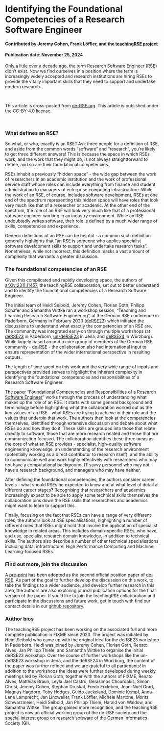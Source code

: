# Identifying the Foundational Competencies of a Research Software Engineer

#### Contributed by Jeremy Cohen, Frank Löffler, and the [teachingRSE project](https://github.com/the-teachingRSE-project)

#### Publication date: November 25, 2024

<!--deck start-->
Only a little over a decade ago, the term Research Software Engineer (RSE) didn’t exist. Now we find ourselves in a position where the term is increasingly widely accepted and research institutions are hiring RSEs to provide the vitally important skills that they need to support and undertake modern research.
<!--deck end-->

<br>

This article is cross-posted from [de-RSE.org](https://de-rse.org/blog/2024/10/08/identifying-the-foundational-competencies-of-an-RSE-en.html). This article is published under the CC-BY-4.0 license.

<br>

### What defines an RSE?

So what, or who, exactly is an RSE? Ask three people for a definition of RSE, and aside from the common words “software” and “research”, you’re likely to get three different answers! This is because the space in which RSEs work, and the work that they might do, is not always straightforward to define, and so are their foundational competencies.

RSEs inhabit a previously “hidden space” - the wide gap between the work of researchers in an academic institution and the work of professional service staff whose roles can include everything from finance and student administration to managers of enterprise computing infrastructure. While the work of an RSE, of course, includes software development, RSEs at one end of the spectrum representing this hidden space will have roles that look very much like that of a researcher or academic. At the other end of the spectrum, the role of an RSE will look very much like that of a professional software engineer working in an industry environment. While an RSE undoubtedly writes software, their role is defined by a much wider range of skills, competencies and experience.

Generic definitions of an RSE can be helpful - a common such definition generally highlights that “an RSE is someone who applies specialist software development skills to support and undertake research tasks”. Nonetheless, while not incorrect, this definition masks a vast amount of complexity that warrants a greater discussion.

### The foundational competencies of an RSE

Given this complicated and rapidly developing space, the authors of [arXiv:2311.11457](https://arxiv.org/abs/2311.11457), the teachingRSE collaboration, set out to better understand and to identify the foundational competencies of a Research Software Engineer.

The initial team of Heidi Seibold, Jeremy Cohen, Florian Goth, Philipp Schäfer and Samantha Wittke ran a workshop session, “Teaching and Learning Research Software Engineering”, at the German RSE conference in Paderborn, Germany in February 2023 ([deRSE23](https://de-rse23.sciencesconf.org/)) which initiated the discussions to understand what exactly the competencies of an RSE are. The community was integrated early-on through multiple workshops (at [deRSE23](https://de-rse23.sciencesconf.org/program/graphic/date/2023-02-22) in Paderborn, [un-deRSE23](https://un-derse23.sciencesconf.org/program/graphic/date/2023-09-26) in Jena, and [deRSE24](https://events.hifis.net/event/994/contributions/7914/) in Würzburg). While largely based around a core group of members of the German RSE community - [de-RSE](https://de-rse.org/en) - the collaboration also had international input to ensure representation of the wider international perspective in resulting outputs.

The length of time spent on this work and the very wide range of inputs and perspectives provided serves to highlight the inherent complexity in identifying the foundational competencies and responsibilities of a Research Software Engineer.

The paper “[Foundational Competencies and Responsibilities of a Research Software Engineer](https://arxiv.org/abs/2311.11457)” works through the process of understanding what makes up the role of an RSE. It starts with some general background and terminology before highlighting what the collaboration worked out as the key values of an RSE - what RSEs are trying to achieve in their role and the values that underpin that work. The authors then look at the competencies themselves, identified through extensive discussion and debate about what RSEs do and how they do it. These skills are grouped into those that relate directly to software, those that are more research related and those that are communication focused. The collaboration identifies these three areas as the core of what an RSE provides - specialist, high-quality software engineering knowledge, an understanding of the research environment (potentially working as a direct contributor to research itself), and the ability to communicate well and work highly effectively with researchers who may not have a computational background, IT savvy personnel who may not have a research background, and managers who may have neither.

After defining the foundational competencies, the authors consider career levels - what should RSEs be expected to know and at what level of detail at different career stages? Recognising that researchers and academics increasingly expect to be able to apply some technical skills themselves the collaboration pins down the RSE skills that researchers and academics might want to learn to support this.

Finally, focusing on the fact that RSEs can have a range of very different roles, the authors look at RSE specialisations, highlighting a number of different roles that RSEs might hold that involve the application of specialist knowledge in related areas. This includes domain-specific RSEs, who have, and use, specialist research domain knowledge, in addition to technical skills. The authors also describe a number of other technical specialisations including data, infrastructure, High Performance Computing and Machine Learning-focused RSEs.

### Find out more, join the discussion

A [pre-print](https://arxiv.org/abs/2311.11457) has been adopted as the second official position paper of [de-RSE](https://de-rse.org/en/positions.html). As part of the goal to further develop the discussion on this work, to take the findings to a wider audience, and develop further research in this area, the authors are also exploring journal publication options for the final version of the paper. If you’d like to join the teachingRSE collaboration and participate in the discussions and future work, get in touch with find our contact details in our [github repository](https://github.com/the-teachingRSE-project/competencies).

### Author bios

The teachingRSE project has been working on the associated full and more complete publication in FIXME since 2023. The project was initiated by Heidi Seibold who came up with the original idea for the deRSE23 workshop in Paderborn. Heidi was joined by Jeremy Cohen, Florian Goth, Renato Alves, Jan Philipp Thiele, and Samantha Wittke to organise the initial deRSE23 workshop. Over the course of further workshops like the un-deRSE23 workshop in Jena, and the deRSE24 in Würzburg, the content of the paper was further refined and we are grateful to all particpants! In addition to the workshops the ideas were further developed during weekly meetings led by Florian Goth, together with the authors of FIXME, Renato Alves, Matthias Braun, Leyla Jael Castro, Gerasimos Chourdakis, Simon Christ, Jeremy Cohen, Stephan Druskat, Fredo Erxleben, Jean-Noël Grad, Magnus Hagdorn, Toby Hodges, Guido Juckeland, Dominic Kempf, Anna-Lena Lamprecht, Jan Linxweiler, Frank Löffler, Michele Martone, Moritz Schwarzmeier, Heidi Seibold, Jan Philipp Thiele, Harald von Waldow, and Samantha Wittke. The group gained more recognition, and the teachingRSE project is now an official working group of the de-RSE society and the special interest group on research software of the German Informatics Society (GI).

<!---
Publish: yes
Track: community
Topics: research software engineers, online learning, in-person learning
--->
